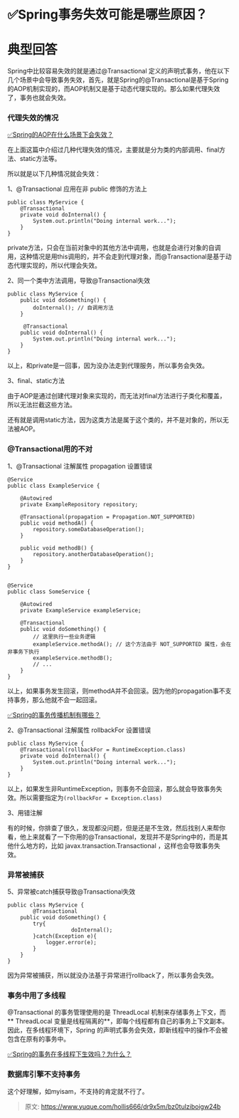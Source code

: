 # ✅Spring事务失效可能是哪些原因？


# 典型回答

Spring中比较容易失效的就是通过@Transactional 定义的声明式事务，他在以下几个场景中会导致事务失效，首先，就是Spring的@Transactional是基于Spring的AOP机制实现的，而AOP机制又是基于动态代理实现的。那么如果代理失效了，事务也就会失效。


### 代理失效的情况

[✅Spring的AOP在什么场景下会失效？](https://www.yuque.com/hollis666/dr9x5m/qogczxzhispgvw96?view=doc_embed)

在上面这篇中介绍过几种代理失效的情况，主要就是分为类的内部调用、final方法、static方法等。

所以就是以下几种情况就会失效：

1、@Transactional 应用在非 public 修饰的方法上

```
public class MyService {
    @Transactional
    private void doInternal() {
        System.out.println("Doing internal work...");
    }
}
```

private方法，只会在当前对象中的其他方法中调用，也就是会进行对象的自调用，这种情况是用this调用的，并不会走到代理对象，而@Transactional是基于动态代理实现的，所以代理会失效。

2、同一个类中方法调用，导致@Transactional失效

```
public class MyService {
    public void doSomething() {
        doInternal(); // 自调用方法
    }

  	 @Transactional
    public void doInternal() {
        System.out.println("Doing internal work...");
    }
}

```

以上，和private是一回事，因为没办法走到代理服务，所以事务会失效。

3、final、static方法

由于AOP是通过创建代理对象来实现的，而无法对final方法进行子类化和覆盖，所以无法拦截这些方法。

还有就是调用static方法，因为这类方法是属于这个类的，并不是对象的，所以无法被AOP。


### @Transactional用的不对

1、@Transactional 注解属性 propagation 设置错误

```
@Service
public class ExampleService {
    
    @Autowired
    private ExampleRepository repository;

    @Transactional(propagation = Propagation.NOT_SUPPORTED)
    public void methodA() {
        repository.someDatabaseOperation();
    }

    public void methodB() {
        repository.anotherDatabaseOperation();
    }
}


@Service
public class SomeService {
    
    @Autowired
    private ExampleService exampleService;

    @Transactional
    public void doSomething() {
        // 这里执行一些业务逻辑
        exampleService.methodA(); // 这个方法由于 NOT_SUPPORTED 属性，会在非事务下执行
        exampleService.methodB();
        // ...
    }
}

```

以上，如果事务发生回滚，则methodA并不会回滚。因为他的propagation事不支持事务，那么他就不会一起回滚。

[✅Spring的事务传播机制有哪些？](https://www.yuque.com/hollis666/dr9x5m/ixgoek25ybmy7ws4?view=doc_embed)


2、@Transactional 注解属性 rollbackFor 设置错误

```
public class MyService {
    @Transactional(rollbackFor = RuntimeException.class)
    private void doInternal() {
        System.out.println("Doing internal work...");
    }
}
```

以上，如果发生非RuntimeException，则事务不会回滚，那么就会导致事务失效。所以需要指定为`(rollbackFor = Exception.class)`


3、用错注解

有的时候，你排查了很久，发现都没问题，但是还是不生效，然后找别人来帮你看，他上来就看了一下你用的@Transactional，发现并不是Spring中的，而是其他什么地方的，比如 javax.transaction.Transactional  ，这样也会导致事务失效。


### 异常被捕获

5、异常被catch捕获导致@Transactional失效

```
public class MyService {
		@Transactional
    public void doSomething() {
      	try{
					doInternal(); 
        }catch(Exception e){
        	logger.error(e);
        }
    }
}
```

因为异常被捕获，所以就没办法基于异常进行rollback了，所以事务会失效。



### 事务中用了多线程

@Transactional 的事务管理使用的是 ThreadLocal 机制来存储事务上下文，而** ThreadLocal 变量是线程隔离的**，即每个线程都有自己的事务上下文副本。因此，在多线程环境下，Spring 的声明式事务会失效，即新线程中的操作不会被包含在原有的事务中。

[✅Spring的事务在多线程下生效吗？为什么？](https://www.yuque.com/hollis666/dr9x5m/qi1vgi3yg8l663yy?view=doc_embed)

### 数据库引擎不支持事务

这个好理解，如myisam，不支持的肯定就不行了。


> 原文: <https://www.yuque.com/hollis666/dr9x5m/bz0tulziboigw24b>